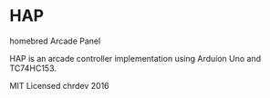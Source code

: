# HAP

homebred Arcade Panel
 
HAP is an arcade controller implementation using Arduion Uno and 
TC74HC153.

MIT Licensed
chrdev 2016
